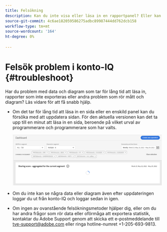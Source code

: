 ```yaml
---
title: Felsökning
description: Kan du inte visa eller läsa in en rapportpanel? Eller kan du inte exportera en rapport? Lär dig hur du löser vanliga problem i produkten.
source-git-commit: 4c6ae182059586275adbc89987444dd762dcb158
workflow-type: tm+mt
source-wordcount: '164'
ht-degree: 0%

---
```



# Felsök problem i konto-IQ {#troubleshoot}

Har du problem med data och diagram som tar för lång tid att läsa in, rapporter som inte exporteras eller andra problem som rör mått och diagram? Läs vidare för att få snabb hjälp.

* Om det tar för lång tid att läsa in en sida eller en enskild panel kan du försöka med att uppdatera sidan. För den aktuella versionen kan det ta upp till en minut att läsa in en sida, beroende på vilket urval av programmerare och programmerare som har valts.

   ![](assets/troubleshoot.png)

* Om du inte kan se några data eller diagram även efter uppdateringen loggar du ut från konto-IQ och loggar sedan in igen.

* Om ingen av ovanstående felsökningsmetoder hjälper dig, eller om du har andra frågor som rör data eller oförmåga att exportera statistik, kontaktar du Adobe Support genom att skicka ett e-postmeddelande till tve-support@adobe.com eller ringa hotline-numret +1-205-693-9813.
